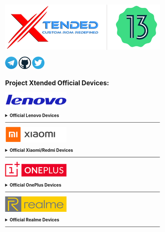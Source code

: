 <a href="#"><img src="assets/misc/head.png" /></a>
----
[<img src="assets/misc/telegram-logo.webp" height="40" /></a>](https://t.me/XtendedOfficial "Connect to us on Telegram") [<img src="assets/misc/github-logo.webp" height="40" /></a>](https://github.com/orgs/Project-Xtended/repositories "Our ROM sources") [<img src="assets/misc/twitter-logo.svg" height="40" /></a>](https://twitter.com/projectxtended "Let's talk something")
## Project Xtended Official Devices:

<a href="#"><img src="assets/lenovo/lenovo.png" height="50" /></a> 
<details>
<br>
<summary><b> Official Lenovo Devices</b></summary>
<a href="#"><img align="left" img src="assets/lenovo/zippo.png" width="90" /></a>

 Device                    | Lenovo Z6 Pro    
 --------------------------|----------------------------------------------------------------------
 CodeName                  | Zippo                                                            
 Maintainer                | [kanstmablason](https://telegram.me/kanstmablason)                     
 Device Support Group      | [Device Telegram group](https://t.me/LenovoZ6ProChat)                           
 Download Link             | [Official Download Link for your device](https://downloads.project-xtended.org/?dir=zippo/XT)

</details>

------------------------------------------------------------------------------------------------------------------------------

<a href="#"><img src="assets/mi/mi.png" height="50" /></a> 
<details>
<br>
<summary><b> Official Xiaomi/Redmi Devices</b></summary>
<a href="#"><img align="left" img src="assets/mi/daisy.png" width="90" /></a>

 Device                    | Mi A2 Lite   
 --------------------------|----------------------------------------------------------------------
 CodeName                  | Daisy                                                             
 Maintainer                | [TogoFire](https://telegram.me/TogoFire)                     
 Device Support Group      | [Device Telegram group](https://t.me/TogoFireWork)                           
 Download Link             | [Official Download Link for your device](https://downloads.project-xtended.org/?dir=daisy/XT)

<a href="#"><img align="left" img src="assets/mi/cepheus.png" width="90" /></a>

 Device                    | Mi 9    
 --------------------------|----------------------------------------------------------------------
 CodeName                  | Cepheus                                                             
 Maintainer                | [RDS_07](https://telegram.me/RDS_o7)                     
 Device Support Group      | [Device Telegram group](https://t.me/rds_builds_support)                           
 Download Link             | [Official Download Link for your device](https://downloads.project-xtended.org/?dir=cepheus/XT)

<a href="#"><img align="left" img src="assets/mi/grus.png" width="90" /></a>

 Device                    | Mi 9 SE   
 --------------------------|----------------------------------------------------------------------
 CodeName                  | Grus                                                             
 Maintainer                | [RDS_07](https://telegram.me/RDS_o7)                     
 Device Support Group      | [Device Telegram group](https://t.me/Swaggers_builds)                           
 Download Link             | [Official Download Link for your device](https://downloads.project-xtended.org/?dir=grus/XT)

<a href="#"><img align="left" img src="assets/mi/raphael.png" width="90" /></a>

 Device                    | Mi 9T Pro    
 --------------------------|----------------------------------------------------------------------
 CodeName                  | Raphael                                                             
 Maintainer                | [pawelik001](https://telegram.me/pawelik001)                     
 Device Support Group      | [Device Telegram group](https://t.me/pawelikhideout)                           
 Download Link             | [Official Download Link for your device](https://downloads.project-xtended.org/?dir=raphael/XT)

<a href="#"><img align="left" img src="assets/mi/gauguin.png" width="90" /></a>

 Device                    | MI 10i,RedmiNote 9pro5g/MI 10tLite  
 --------------------------|----------------------------------------------------------------------
 CodeName                  | Gauguin                                                             
 Maintainer                | [cursed0007](https://telegram.me/cursed0007)                     
 Device Support Group      | [Device Telegram group](https://t.me/xtendedgauguin)                           
 Download Link             | [Official Download Link for your device](https://downloads.project-xtended.org/?dir=gauguin/XT)

<a href="#"><img align="left" img src="assets/mi/chime.png" width="90" /></a>

 Device                    | Redmi 9T / POCO M3    
 --------------------------|----------------------------------------------------------------------
 CodeName                  | Chime                                                            
 Maintainer                | [pawelik001](https://telegram.me/pawelik001)                     
 Device Support Group      | [Device Telegram group](https://t.me/pawelikhideout)                           
 Download Link             | [Official Download Link for your device](https://downloads.project-xtended.org/?dir=rchime/XT)

<a href="#"><img align="left" img src="assets/mi/tulip.png" width="90" /></a>

 Device                    | Redmi Note 6 Pro   
 --------------------------|----------------------------------------------------------------------
 CodeName                  | Tulip                                                             
 Maintainer                | [official_mocha](https://t.me/official_mocha)                     
 Device Support Group      | [Device Telegram group](https://t.me/tulipofficial)                           
 Download Link             | [Official Download Link for your device](https://downloads.project-xtended.org/?dir=tulip/XT)

<a href="#"><img align="left" img src="assets/mi/ginkgo.png" width="90" /></a>

 Device                    | Redmi Note 8/8T   
 --------------------------|----------------------------------------------------------------------
 CodeName                  | Ginkgo/Willow                                                           
 Maintainer                | [TheWeaver786](https://t.me/TheWeaver786)                     
 Device Support Group      | [Device Telegram group](https://t.me/xtended_ginkgo)                           
 Download Link             | [Official Download Link for your device](https://downloads.project-xtended.org/?dir=ginkgo/XT)

</details>

------------------------------------------------------------------------------------------------------------------------------

<a href="#"><img src="assets/oneplus/oplus.png" height="50" /></a> 
<details>
<br>
<summary><b> Official OnePlus Devices</b></summary>
<a href="#"><img align="left" img src="assets/oneplus/hotdogb.png" width="90" /></a>

 Device                    | OnePlus 7t    
 --------------------------|----------------------------------------------------------------------
 CodeName                  | Hotdogb                                                             
 Maintainer                | [SuperDroidBond](https://telegram.me/SuperDroidBond)                     
 Device Support Group      | [Official Telegram group](https://t.me/XtendedOfficial)                           
 Download Link             | [Official Download Link for your device](https://downloads.project-xtended.org/?dir=hotdogb/XT)

<a href="#"><img align="left" img src="assets/oneplus/hotdog.png" width="90" /></a>

 Device                    | OnePlus 7t Pro    
 --------------------------|----------------------------------------------------------------------
 CodeName                  | Hotdog                                                             
 Maintainer                | [mukesh22584](https://telegram.me/mukesh22584)                     
 Device Support Group      | [Official Telegram group](https://t.me/XtendedOfficial)                           
 Download Link             | [Official Download Link for your device](https://downloads.project-xtended.org/?dir=hotdog/XT)

<a href="#"><img align="left" img src="assets/oneplus/lemonadep.png" width="90" /></a>

 Device                    | OnePlus 9Pro    
 --------------------------|----------------------------------------------------------------------
 CodeName                  | Lemonadep                                                             
 Maintainer                | [mukesh22584](https://telegram.me/mukesh22584)                     
 Device Support Group      | [Official Telegram group](https://t.me/XtendedOfficial)                           
 Download Link             | [Official Download Link for your device](https://downloads.project-xtended.org/?dir=lemonadep/XT)

</details>

------------------------------------------------------------------------------------------------------------------------------

<a href="#"><img src="assets/realme/realme.png" height="50" /></a> 
<details>
<br>
<summary><b> Official Realme Devices</b></summary>
<a href="#"><img align="left" img src="assets/realme/RMX1921.png" width="90" /></a>

 Device                    | Realme XT    
 --------------------------|----------------------------------------------------------------------
 CodeName                  | RMX1921                                                             
 Maintainer                | [jigen_was_here](https://telegram.me/kssrao13882)                     
 Device Support Group      | [Device Telegram group](https://t.me/RealmeXTofficial)                           
 Download Link             | [Official Download Link for your device](https://downloads.project-xtended.org/?dir=RMX1921/XT)

<a href="#"><img align="left" img src="assets/realme/RMX1971.png" width="90" /></a>

 Device                    | Realme 5 Pro    
 --------------------------|----------------------------------------------------------------------
 CodeName                  | RMX1971                                                             
 Maintainer                | [Samba Siva Rao K](https://telegram.me/kssrao13882)                     
 Device Support Group      | [Device Telegram group](https://t.me/Realme5Pro_Global)                           
 Download Link             | [Official Download Link for your device](https://downloads.project-xtended.org/?dir=RMX1971/XT)

<a href="#"><img align="left" img src="assets/realme/bitra.png" width="90" /></a>

 Device                    | Realme GT Neo 2    
 --------------------------|----------------------------------------------------------------------
 CodeName                  | Bitra                                                            
 Maintainer                | [Andreock](https://t.me/Andreock)                     
 Device Support Group      | [Device Telegram group](https://t.me/realmegtneo2dragon)                           
 Download Link             | [Official Download Link for your device](https://downloads.project-xtended.org/?dir=bitra/XT)

</details>

------------------------------------------------------------------------------------------------------------------------------

